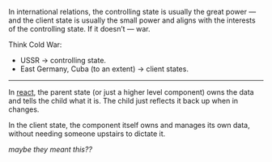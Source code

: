 In international relations, the controlling state is usually the great power — and the client state is usually the small power and aligns with the interests of the controlling state. If it doesn’t — war.

Think Cold War:
 - USSR → controlling state.
 - East Germany, Cuba (to an extent) → client states.

---

In [react](react.dev), the parent state (or just a higher level component) owns the data and tells the child what it is. The child just reflects it back up when in changes.

In the client state, the component itself owns and manages its own data, without needing someone upstairs to dictate it.

*maybe they meant this??*